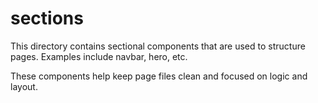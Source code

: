 # sections

This directory contains sectional components that are used to structure pages. Examples include navbar, hero, etc.

These components help keep page files clean and focused on logic and layout.
